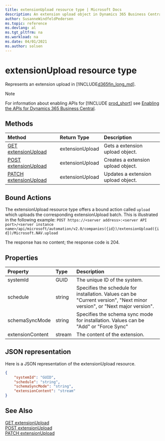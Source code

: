 ```yaml
---
title: extensionUpload resource type | Microsoft Docs
description: An extension upload object in Dynamics 365 Business Central.
author: SusanneWindfeldPedersen
ms.topic: reference
ms.devlang: al
ms.tgt_pltfrm: na
ms.workload: na
ms.date: 04/01/2021
ms.author: solsen
---
```


# extensionUpload resource type

<!-- START>DO_NOT_EDIT -->
<!-- IMPORTANT:Do not edit any of the content between here and the END>DO_NOT_EDIT. -->
Represents an extension upload in [!INCLUDE[d365fin_long_md](../../includes/d365fin_long_md.md)].

> [!NOTE]
> For information about enabling APIs for [!INCLUDE [prod_short](../../includes/prod_short.md)] see [Enabling the APIs for Dynamics 365 Business Central](../../api-reference/v2.0/enabling-apis-for-dynamics-nav.md).


## Methods

| Method | Return Type|Description |
|:--------------------|:-----------|:-------------------------|
|[GET extensionUpload](../api/dynamics_extensionupload_get.md)|extensionUpload|Gets a extension upload object.|
|[POST extensionUpload](../api/dynamics_extensionupload_create.md)|extensionUpload|Creates a extension upload object.|
|[PATCH extensionUpload](../api/dynamics_extensionupload_update.md)|extensionUpload|Updates a extension upload object.|

## Bound Actions

The extensionUpload resource type offers a bound action called `upload` which uploads the corresponding extensionUpload batch.
This is illustrated in the following example:
`POST https://<server address>:<server API port>/<server instance name>/api/microsoft/automation/v2.0/companies({id})/extensionUpload({id})/Microsoft.NAV.upload`

The response has no content; the response code is 204.


## Properties

| Property           | Type   |Description     |
|:-------------------|:-------|:---------------|
|systemId|GUID|The unique ID of the system.|
|schedule|string|Specifies the schedule for installation. Values can be "Current version", "Next minor version", or "Next major version".|
|schemaSyncMode|string|Specifies the schema sync mode for installation. Values can be "Add" or "Force Sync"|
|extensionContent|stream|The content of the extension.|

## JSON representation

Here is a JSON representation of the extensionUpload resource.

```json
{
    "systemId": "GUID",
    "schedule": "string",
    "schemaSyncMode": "string",
    "extensionContent": "stream"
}
```
<!-- IMPORTANT: END>DO_NOT_EDIT -->

## See Also
[GET extensionUpload](../api/dynamics_extensionupload_get.md)  
[POST extensionUpload](../api/dynamics_extensionupload_create.md)  
[PATCH extensionUpload](../api/dynamics_extensionupload_update.md)  

